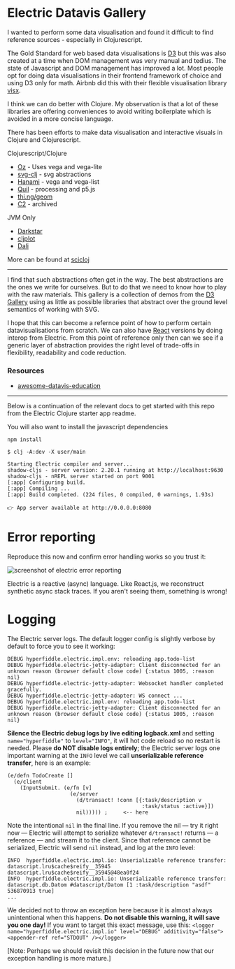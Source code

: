 # Electric Datavis Gallery

I wanted to perform some data visualisation and found it difficult to find reference sources - especially in Clojurescript. 

The Gold Standard for web based data visualisations is [D3](https://d3js.org/) but this was also created at a time when DOM management was very manual and tedius. The state of Javascript and DOM management has improved a lot. Most people opt for doing data visualisations in their frontend framework of choice and using D3 only for math. Airbnb did this with their flexible visualisation library [visx](https://airbnb.io/visx/).

 I think we can do better with Clojure. My observation is that a lot of these libraries are offering conveniences to avoid writing boilerplate which is avoided in a more concise language.


There has been efforts to make data visualisation and interactive visuals in Clojure and Clojurescript.

Clojurescript/Clojure
- [Oz](https://github.com/metasoarous/oz) - Uses vega and vega-lite
- [svg-clj](https://github.com/adam-james-v/svg-clj) - svg abstractions
- [Hanami](https://github.com/jsa-aerial/hanami) - vega and vega-list
- [Quil](https://github.com/quil/quil) - processing and p5.js
- [thi.ng/geom](https://github.com/thi-ng/geom)
- [C2](https://github.com/lynaghk/c2) - archived

JVM Only
- [Darkstar](https://github.com/applied-science/darkstar)
- [cljplot](https://github.com/generateme/cljplot)
- [Dali](https://github.com/stathissideris/dali)

More can be found at [scicloj](https://scicloj.github.io/docs/resources/libs/#data-visualization-libraries)

---
I find that such abstractions often get in the way. The best abstractions are the ones we write for ourselves. But to do that we need to know how to play with the raw materials. This gallery is a collection of demos from the [D3 Gallery](https://observablehq.com/@d3/gallery?utm_source=d3js-org&utm_medium=hero&utm_campaign=try-observable) using as little as possible libraries that abstract over the ground level semantics of working with SVG.

I hope that this can become a refernce point of how to perform certain datavisualisations from scratch. We can also have [React](https://electric.hyperfiddle.net/user.demo-reagent-interop!ReagentInterop) versions by doing interop from Electric. From this point of reference only then can we see if a generic layer of abstraction provides the right level of trade-offs in flexibility, readability and code reduction.

### Resources

- [awesome-datavis-education](https://github.com/datavis-tech/awesome-dataviz-education)

---

Below is a continuation of the relevant docs to get started with this repo from the Electric Clojure starter app readme.

You will also want to install the javascript dependencies

`npm install`

```
$ clj -A:dev -X user/main

Starting Electric compiler and server...
shadow-cljs - server version: 2.20.1 running at http://localhost:9630
shadow-cljs - nREPL server started on port 9001
[:app] Configuring build.
[:app] Compiling ...
[:app] Build completed. (224 files, 0 compiled, 0 warnings, 1.93s)

👉 App server available at http://0.0.0.0:8080
```

# Error reporting

Reproduce this now and confirm error handling works so you trust it:

![screenshot of electric error reporting](readme-electric-error-reporting-proof.png)

Electric is a reactive (async) language. Like React.js, we reconstruct synthetic async stack traces. If you aren't seeing them, something is wrong!

# Logging

The Electric server logs. The default logger config is slightly verbose by default to force you to see it working:

```
DEBUG hyperfiddle.electric.impl.env: reloading app.todo-list
DEBUG hyperfiddle.electric-jetty-adapter: Client disconnected for an unknown reason (browser default close code) {:status 1005, :reason nil}
DEBUG hyperfiddle.electric-jetty-adapter: Websocket handler completed gracefully.
DEBUG hyperfiddle.electric-jetty-adapter: WS connect ...
DEBUG hyperfiddle.electric.impl.env: reloading app.todo-list
DEBUG hyperfiddle.electric-jetty-adapter: Client disconnected for an unknown reason (browser default close code) {:status 1005, :reason nil}
```

**Silence the Electric debug logs by live editing logback.xml** and setting `name="hyperfiddle"` to `level="INFO"`, it will hot code reload so no restart is needed. Please **do NOT disable logs entirely**; the Electric server logs one important warning at the `INFO` level we call **unserializable reference transfer**, here is an example:

```
(e/defn TodoCreate []
  (e/client
    (InputSubmit. (e/fn [v]
                    (e/server
                      (d/transact! !conn [{:task/description v
                                           :task/status :active}])
                      nil))))) ;     <-- here
```

Note the intentional `nil` in the final line. If you remove the nil — try it right now — Electric will attempt to serialize whatever `d/transact!` returns — a reference — and stream it to the client. Since that reference cannot be serialized, Electric will send `nil` instead, and log at the `INFO` level:

```
INFO  hyperfiddle.electric.impl.io: Unserializable reference transfer: datascript.lru$cache$reify__35945 datascript.lru$cache$reify__35945@48ea0f24
INFO  hyperfiddle.electric.impl.io: Unserializable reference transfer: datascript.db.Datom #datascript/Datom [1 :task/description "asdf" 536870913 true]
...
```

We decided not to throw an exception here because it is almost always unintentional when this happens. **Do not disable this warning, it will save you one day!** If you want to target this exact message, use this:
`<logger name="hyperfiddle.electric.impl.io" level="DEBUG" additivity="false"><appender-ref ref="STDOUT" /></logger>`

[Note: Perhaps we should revisit this decision in the future now that our exception handling is more mature.]

